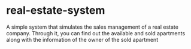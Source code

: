 # real-estate-system
A simple system that simulates the sales management of a real estate company. Through it, you can find out the available and sold apartments along with the information of the owner of the sold apartment
